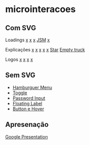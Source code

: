 # microinteracoes


## Com SVG
Loadings
[x](https://codepen.io/schirrel/full/eYBLZez) [x](https://codepen.io/schirrel/pen/VwmbPzY) [x](https://codepen.io/schirrel/pen/xxRWweg) [JSM](https://codepen.io/schirrel/pen/eYBaKGW) [x](https://codepen.io/schirrel/pen/NJZXYX) []()  

Explicações
[x](https://codepen.io/schirrel/pen/JjdNGXg)  [x](https://codepen.io/schirrel/pen/mdJRmaN)  [x](https://codepen.io/schirrel/pen/jLbNOx) [x](https://codepen.io/schirrel/pen/PMJNzg)  [x](https://codepen.io/schirrel/pen/dzyKLj) [Star](https://codepen.io/schirrel/pen/wvgjOOL?editors=1100) [Empty truck](https://codepen.io/schirrel/pen/yLgEVyv) []() 


Logos
[x](https://codepen.io/schirrel/pen/JgNKZE)  [x](https://codepen.io/schirrel/pen/ymbJZy)  [x](https://codepen.io/schirrel/pen/eGqpwP)  [x](https://codepen.io/schirrel/pen/WVjQNK)  []()  []()  []()

## Sem SVG
- [Hamburguer Menu](https://codepen.io/schirrel/full/yLYPORN) 
- [Toggle](https://codepen.io/schirrel/full/yvGraX)
- [Password Input](https://codepen.io/umesh0204/pen/OJMbKKZ?editors=1010)
- [Floating Label](https://codepen.io/tonycorp/pen/JRLaKw)
- [Button e Hover](https://codepen.io/schirrel/pen/oNByzjy)

## Apresenação
[Google Presentation](https://drive.google.com/file/d/1JyAafiNIlJFSVey0lR5tjyDldrx7RN8e/view?usp=sharing)
